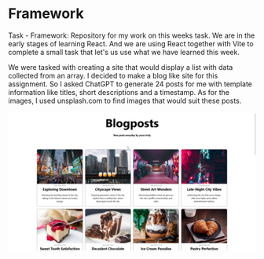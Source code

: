 # Framework

Task - Framework:
Repository for my work on this weeks task.
We are in the early stages of learning React. 
And we are using React together with Vite to complete a small task that let's us use what we have learned this week.

We were tasked with creating a site that would display a list with data collected from an array.
I decided to make a blog like site for this assignment. So I asked ChatGPT to generate 24 posts for me with template information like titles, short descriptions and a timestamp.
As for the images, I used unsplash.com to find images that would suit these posts.

![Preview of the website showing it's hero section featuring a the title Blogpost and a few of posts.](public/images/preview.jpg)
